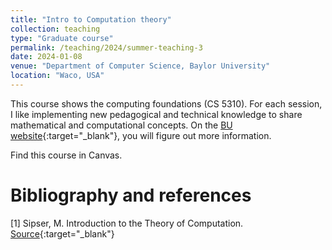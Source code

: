 ```yaml
---
title: "Intro to Computation theory"
collection: teaching
type: "Graduate course"
permalink: /teaching/2024/summer-teaching-3
date: 2024-01-08
venue: "Department of Computer Science, Baylor University"
location: "Waco, USA"
---
```



This course shows the computing foundations (CS 5310). For each session, I like implementing new pedagogical and technical knowledge to share mathematical and computational concepts. On the [BU website](https://www1.baylor.edu/scheduleofclasses/Results.aspx?Term=202413&College=Z&Prefix=Z&StartCN=Z&EndCN=Z&Status=Z&Days=Z&Instructor=ORDUZ&IsMini=false&OnlineOnly=0&POTerm=Z&CourseAttr=Z&Sort=SN){:target="_blank"}, you will figure out more information.




Find this course in Canvas.

# Bibliography and references
[1] Sipser, M. Introduction to the Theory of Computation.
 [Source](https://tinyurl.com/gqeqyze){:target="_blank"}
